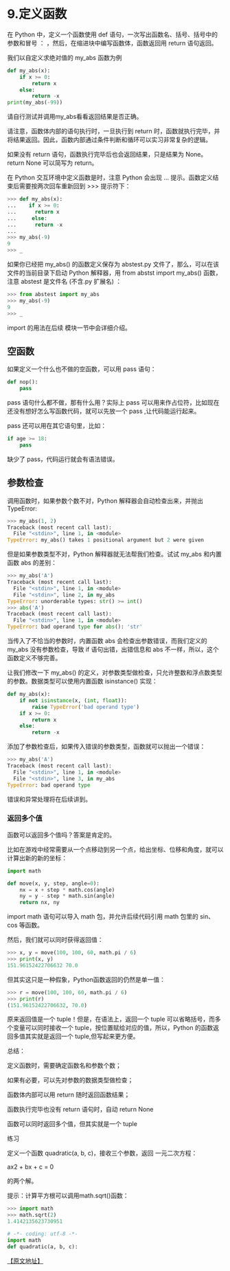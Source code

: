 # 9.定义函数

在 Python 中，定义一个函数使用 def 语句，一次写出函数名、括号、括号中的参数和冒号 ： ，然后，在缩进块中编写函数体，函数返回用 return 语句返回。

我们以自定义求绝对值的 my_abs 函数为例

````python
def my_abs(x):
    if x >= 0:
        return x
    else:
        return -x
print(my_abs(-99))
````
请自行测试并调用my_abs看看返回结果是否正确。

请注意，函数体内部的语句执行时，一旦执行到 return 时，函数就执行完毕，并将结果返回。因此，函数内部通过条件判断和循环可以实习非常复杂的逻辑。

如果没有 return 语句，函数执行完毕后也会返回结果，只是结果为 None。return None 可以简写为 return。

在 Python 交互环境中定义函数是时，注意 Python 会出现 ... 提示。函数定义结束后需要按两次回车重新回到 >>> 提示符下：

````python
>>> def my_abs(x):                      
...    if x >= 0:                       
...      return x                       
...     else: 
...      return -x    
...                                     
>>> my_abs(-9)                          
9                                       
>>> _
````

如果你已经把 my_abs() 的函数定义保存为 abstest.py 文件了，那么，可以在该文件的当前目录下启动 Python 解释器，用 from abstst import my_abs() 函数，注意 abstest 是文件名 (不含.py 扩展名) ：

````python
>>> from abstest import my_abs
>>> my_abs(-9)
9                                       
>>> _  
````

import 的用法在后续 模块一节中会详细介绍。

## 空函数
如果定义一个什么也不做的空函数，可以用 pass 语句：

````python
def nop():
    pass
````
pass 语句什么都不做，那有什么用？实际上 pass 可以用来作占位符，比如现在还没有想好怎么写函数代码，就可以先放一个 pass ,让代码能运行起来。

pass 还可以用在其它语句里，比如：

````python
if age >= 18:
    pass
````
缺少了 pass，代码运行就会有语法错误。

## 参数检查

调用函数时，如果参数个数不对，Python 解释器会自动检查出来，并抛出 TypeError:

````python
>>> my_abs(1, 2)
Traceback (most recent call last):
  File "<stdin>", line 1, in <module>
TypeError: my_abs() takes 1 positional argument but 2 were given
````
但是如果参数类型不对，Python 解释器就无法帮我们检查。试试 my_abs 和内置函数 abs 的差别：
````python
>>> my_abs('A')
Traceback (most recent call last):
  File "<stdin>", line 1, in <module>
  File "<stdin>", line 2, in my_abs
TypeError: unorderable types: str() >= int()
>>> abs('A')
Traceback (most recent call last):
  File "<stdin>", line 1, in <module>
TypeError: bad operand type for abs(): 'str'
````

当传入了不恰当的参数时，内置函数 abs 会检查出参数错误，而我们定义的 my_abs 没有参数检查，导致 if 语句出错，出错信息和 abs 不一样，所以，这个函数定义不够完善。

让我们修改一下 my_abs() 的定义，对参数类型做检查，只允许整数和浮点数类型的参数。数据类型可以使用内置函数 isinstance() 实现：

````python
def my_abs(x):
    if not isinstance(x, (int, float)):
        raise TypeError('bad operand type')
    if x >= 0:
        return x
    else:
        return -x
````

添加了参数检查后，如果传入错误的参数类型，函数就可以抛出一个错误：

````python
>>> my_abs('A')
Traceback (most recent call last):
  File "<stdin>", line 1, in <module>
  File "<stdin>", line 3, in my_abs
TypeError: bad operand type
````

错误和异常处理将在后续讲到。

### 返回多个值
函数可以返回多个值吗？答案是肯定的。

比如在游戏中经常需要从一个点移动到另一个点，给出坐标、位移和角度，就可以计算出新的新的坐标：

````python
import math

def move(x, y, step, angle=0):
    nx = x + step * math.cos(angle)
    ny = y - step * math.sin(angle)
    return nx, ny
````
import math 语句可以导入 math 包，并允许后续代码引用 math 包里的 sin、cos 等函数。

然后，我们就可以同时获得返回值：

````python
>>> x, y = move(100, 100, 60, math.pi / 6)
>>> print(x, y)
151.96152422706632 70.0
````
但其实这只是一种假象，Python函数返回的仍然是单一值：

````python
>>> r = move(100, 100, 60, math.pi / 6)
>>> print(r)
(151.96152422706632, 70.0)
````
原来返回值是一个 tuple！但是，在语法上，返回一个 tuple 可以省略括号，而多个变量可以同时接收一个 tuple，按位置赋给对应的值，所以，Python 的函数返回多值其实就是返回一个 tuple,但写起来更方便。

总结：

定义函数时，需要确定函数名和参数个数；

如果有必要，可以先对参数的数据类型做检查；

函数体内部可以用 return 随时返回函数结果；

函数执行完毕也没有 return 语句时，自动 return None

函数可以同时返回多个值，但其实就是一个 tuple

练习

定义一个函数 quadratic(a, b, c)，接收三个参数，返回 一元二次方程：

ax2 + bx + c = 0

的两个解。

提示：计算平方根可以调用math.sqrt()函数：
````python
>>> import math
>>> math.sqrt(2)
1.4142135623730951
````

````python
# -*- coding: utf-8 -*-
import math
def quadratic(a, b, c):
````
[【原文地址】](https://www.liaoxuefeng.com/wiki/0014316089557264a6b348958f449949df42a6d3a2e542c000/001431679203477b5b364aeba8c4e05a9bd4ec1b32911e2000)
